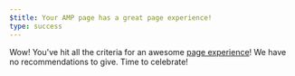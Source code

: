 ```yaml
---
$title: Your AMP page has a great page experience!
type: success
---
```

Wow! You've hit all the criteria for an awesome 
[page experience](https://developers.google.com/search/docs/guides/page-experience)!
We have no recommendations to give. Time to celebrate!
